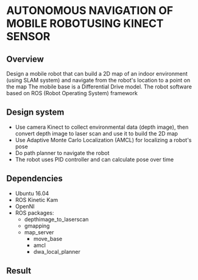 # AUTONOMOUS NAVIGATION OF MOBILE ROBOTUSING KINECT SENSOR

## Overview
Design a mobile robot that can build a 2D map of an indoor environment (using SLAM system) and navigate from the robot's location to a point on the map
The mobile base is a Differential Drive model. The robot software based on ROS (Robot Operating System) framework

## Design system
- Use camera Kinect to collect environmental data (depth image), then convert depth image to laser scan and use it to build the 2D map
- Use Adaptive Monte Carlo Localization (AMCL) for localizing a robot's pose
- Do path planner to navigate the robot
- The robot uses PID controller and can calculate pose over time
## Dependencies
- Ubuntu 16.04
- ROS Kinetic Kam
- OpenNI 
- ROS packages:
	- depthimage_to_laserscan
  - gmapping
  - map_server
	- move_base
	- amcl
	- dwa_local_planner
## Result
